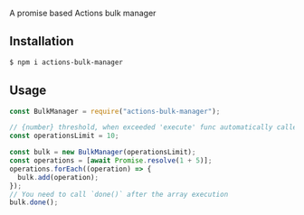 A promise based Actions bulk manager

## Installation

```bash
$ npm i actions-bulk-manager
```

## Usage

```js
const BulkManager = require("actions-bulk-manager");

// {number} threshold, when exceeded 'execute' func automatically called (0 by default, which means no automatic execution)
const operationsLimit = 10;

const bulk = new BulkManager(operationsLimit);
const operations = [await Promise.resolve(1 + 5)];
operations.forEach((operation) => {
  bulk.add(operation);
});
// You need to call `done()` after the array execution
bulk.done();
```
